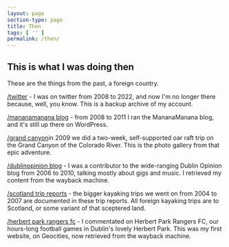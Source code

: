 ```yaml
---
layout: page
section-type: page
title: Then
tags: [ '' ]
permalink: /then/
---
```


## This is what I was doing then

These are the things from the past, a foreign country.

[/twitter](https://tweet-archive.github.io/twitter/) - I was on twitter from 2008 to 2022, and now I'm no longer there because, well, you know. This is a backup archive of my account.

[/mananamanana blog](https://mananamanana.wordpress.com) - from 2008 to 2011 I ran the MananaManana blog, and it's still up there on WordPress.

[/grand canyon](https://mananamanana.com/grandcanyon/)in 2009 we did a two-week, self-supported oar raft trip on the Grand Canyon of the Colorado River. This is the photo gallery from that epic adventure.

[/dublinopinion blog](https://dublinopinion.mananamanana.com/) - I was a contributor to the wide-ranging Dublin Opinion blog from 2006 to 2010, talking mostly about gigs and music. I retrieved my content from the wayback machine.

[/scotland trip reports](https://mananamanana.com/scotland) - the bigger kayaking trips we went on from 2004 to 2007 are documented in these trip reports. All foreign kayaking trips are to Scotland, or some variant of that sceptered land.

[/herbert park rangers fc](https://hprfc.mananamanana.com/) - I commentated on Herbert Park Rangers FC, our hours-long football games in Dublin's lovely Herbert Park. This was my first website, on Geocities, now retrieved from the wayback machine.

